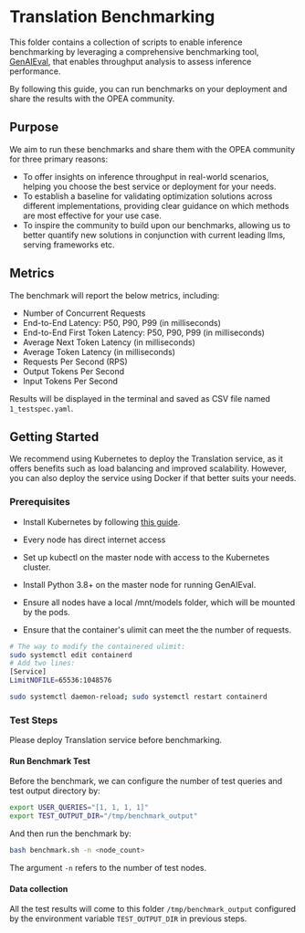 # Translation Benchmarking

This folder contains a collection of scripts to enable inference benchmarking by leveraging a comprehensive benchmarking tool, [GenAIEval](https://github.com/opea-project/GenAIEval/blob/main/evals/benchmark/README.md), that enables throughput analysis to assess inference performance.

By following this guide, you can run benchmarks on your deployment and share the results with the OPEA community.

## Purpose

We aim to run these benchmarks and share them with the OPEA community for three primary reasons:

- To offer insights on inference throughput in real-world scenarios, helping you choose the best service or deployment for your needs.
- To establish a baseline for validating optimization solutions across different implementations, providing clear guidance on which methods are most effective for your use case.
- To inspire the community to build upon our benchmarks, allowing us to better quantify new solutions in conjunction with current leading llms, serving frameworks etc.

## Metrics

The benchmark will report the below metrics, including:

- Number of Concurrent Requests
- End-to-End Latency: P50, P90, P99 (in milliseconds)
- End-to-End First Token Latency: P50, P90, P99 (in milliseconds)
- Average Next Token Latency (in milliseconds)
- Average Token Latency (in milliseconds)
- Requests Per Second (RPS)
- Output Tokens Per Second
- Input Tokens Per Second

Results will be displayed in the terminal and saved as CSV file named `1_testspec.yaml`.

## Getting Started

We recommend using Kubernetes to deploy the Translation service, as it offers benefits such as load balancing and improved scalability. However, you can also deploy the service using Docker if that better suits your needs.

### Prerequisites

- Install Kubernetes by following [this guide](https://github.com/opea-project/docs/blob/main/guide/installation/k8s_install/k8s_install_kubespray.md).

- Every node has direct internet access
- Set up kubectl on the master node with access to the Kubernetes cluster.
- Install Python 3.8+ on the master node for running GenAIEval.
- Ensure all nodes have a local /mnt/models folder, which will be mounted by the pods.
- Ensure that the container's ulimit can meet the the number of requests.

```bash
# The way to modify the containered ulimit:
sudo systemctl edit containerd
# Add two lines:
[Service]
LimitNOFILE=65536:1048576

sudo systemctl daemon-reload; sudo systemctl restart containerd
```

### Test Steps

Please deploy Translation service before benchmarking.

#### Run Benchmark Test

Before the benchmark, we can configure the number of test queries and test output directory by:

```bash
export USER_QUERIES="[1, 1, 1, 1]"
export TEST_OUTPUT_DIR="/tmp/benchmark_output"
```

And then run the benchmark by:

```bash
bash benchmark.sh -n <node_count>
```

The argument `-n` refers to the number of test nodes.

#### Data collection

All the test results will come to this folder `/tmp/benchmark_output` configured by the environment variable `TEST_OUTPUT_DIR` in previous steps.
